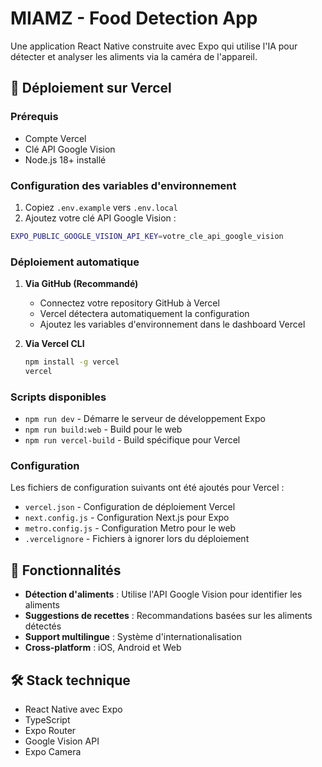# MIAMZ - Food Detection App

Une application React Native construite avec Expo qui utilise l'IA pour détecter et analyser les aliments via la caméra de l'appareil.

## 🚀 Déploiement sur Vercel

### Prérequis
- Compte Vercel
- Clé API Google Vision
- Node.js 18+ installé

### Configuration des variables d'environnement

1. Copiez `.env.example` vers `.env.local`
2. Ajoutez votre clé API Google Vision :
```bash
EXPO_PUBLIC_GOOGLE_VISION_API_KEY=votre_cle_api_google_vision
```

### Déploiement automatique

1. **Via GitHub (Recommandé)**
   - Connectez votre repository GitHub à Vercel
   - Vercel détectera automatiquement la configuration
   - Ajoutez les variables d'environnement dans le dashboard Vercel

2. **Via Vercel CLI**
   ```bash
   npm install -g vercel
   vercel
   ```

### Scripts disponibles

- `npm run dev` - Démarre le serveur de développement Expo
- `npm run build:web` - Build pour le web
- `npm run vercel-build` - Build spécifique pour Vercel

### Configuration

Les fichiers de configuration suivants ont été ajoutés pour Vercel :
- `vercel.json` - Configuration de déploiement Vercel
- `next.config.js` - Configuration Next.js pour Expo
- `metro.config.js` - Configuration Metro pour le web
- `.vercelignore` - Fichiers à ignorer lors du déploiement

## 📱 Fonctionnalités

- **Détection d'aliments** : Utilise l'API Google Vision pour identifier les aliments
- **Suggestions de recettes** : Recommandations basées sur les aliments détectés
- **Support multilingue** : Système d'internationalisation
- **Cross-platform** : iOS, Android et Web

## 🛠 Stack technique

- React Native avec Expo
- TypeScript
- Expo Router
- Google Vision API
- Expo Camera
